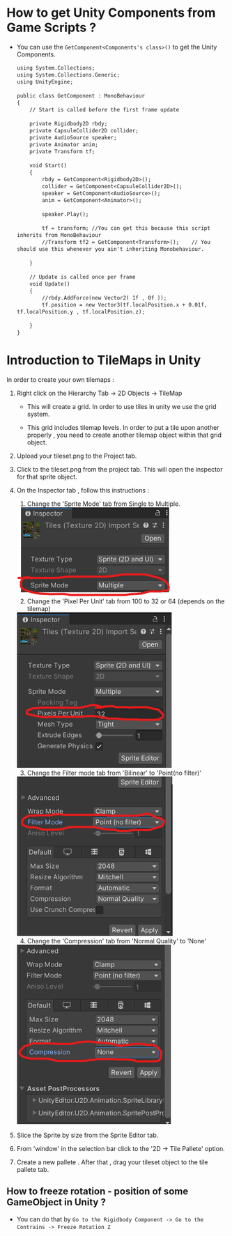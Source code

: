 # How to get Unity Components from Game Scripts ? 
-   You can use the `GetComponent<Components's class>()` to get the Unity Components.
    ```
    using System.Collections;
    using System.Collections.Generic;
    using UnityEngine;

    public class GetComponent : MonoBehaviour
    {
        // Start is called before the first frame update

        private Rigidbody2D rbdy;
        private CapsuleCollider2D collider;
        private AudioSource speaker;
        private Animator anim;
        private Transform tf;

        void Start()
        {
            rbdy = GetComponent<Rigidbody2D>();
            collider = GetComponent<CapsuleCollider2D>();
            speaker = GetComponent<AudioSource>();
            anim = GetComponent<Animator>();

            speaker.Play();

            tf = transform; //You can get this because this script inherits from MonoBehaviour 
            //Transform tf2 = GetComponent<Transform>();    // You should use this whenever you ain't inheriting Monobehaviour. 

        }

        // Update is called once per frame
        void Update()
        {
            //rbdy.AddForce(new Vector2( 1f , 0f ));
            tf.position = new Vector3(tf.localPosition.x + 0.01f, tf.localPosition.y , tf.localPosition.z); 
    
        }
    }
    ```

# Introduction to TileMaps in Unity 

In order to create your own tilemaps  : 

1. Right click on the Hierarchy Tab -> 2D Objects -> TileMap 
    -   This will create a grid. In order to use tiles in unity we use the grid system. 

    -   This grid includes tilemap levels. In order to put a tile upon another properly , you need to create another tilemap object within that grid object. 

2. Upload your tileset.png to the Project tab. 
3. Click to the tileset.png from the project tab. This will open the inspector for that sprite object.
4. On the Inspector tab , follow this instructions : 
    1. Change the 'Sprite Mode' tab from Single to Multiple.
    <img src="./tuto/1.png">

    2. Change the 'Pixel Per Unit' tab from 100 to 32 or 64 (depends on the tilemap)
    <img src="./tuto/2.png">

    3. Change the Filter mode tab from 'Bilinear' to 'Point(no filter)'
    <img src="./tuto/3.png">

    4. Change the 'Compression' tab from 'Normal Quality' to 'None'
    <img src="./tuto/4.png">

5. Slice the Sprite by size from the Sprite Editor tab. 
6. From 'window' in the selection bar click to the '2D -> Tile Pallete' option.
7. Create a new pallete . After that , drag your tileset object to the tile pallete tab.


## How to freeze rotation - position of some GameObject in Unity ? 
- You can do that by `Go to the Rigidbody Component -> Go to the Contrains -> Freeze Rotation Z`

